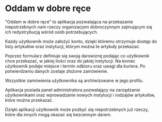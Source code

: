 # Oddam w dobre ręce

"Oddam w dobre ręce" to aplikacja pozwalająca na przekazanie niepotrzebnych nam rzeczy organizacjom dobroczynnym zajmującym się ich redystrybucją wśród osób potrzebujących.

Każdy użytkownik może założyć konto, dzięki któremu otrzymuje dostęp do listy artykułów oraz instytucji, którym można te artykuły przekazać. 

Poprzez formularz definiuje się swoją darowiznę podając co użytkownik chce przekazać, w jakiej ilości oraz do jakiej instytucji. Na koniec użytkownik podaje miejsce i termin odbioru oraz uwagi dla kuriera. Po potwierdzeniu danych zostaje złożone zamówienie.

Wszystkie zamówienia użytkownika są archiwizowane w jego profilu.

Aplikacja posiada panel administratora pozwalający na zarządzanie użytkownikami oraz wprowadzanie nowych instytucji i rodzajów artykułów, które można przekazać. 

Dzięki aplikacji użytkownik może pozbyć się niepotrzebnych już rzeczy, które dla innych mogą okazać się bezcennym darem.
